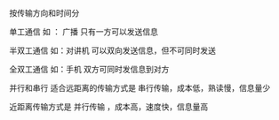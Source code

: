 按传输方向和时间分

单工通信  如 ： 广播   只有一方可以发送信息

半双工通信 如：对讲机   可以双向发送信息，但不可同时发送

全双工通信 如：手机    双方可同时发信息到对方


并行和串行
适合远距离的传输方式是 串行传输，成本低，熟读慢，信息量少

近距离传输方式是 并行传输 ，成本高，速度快，信息量高


